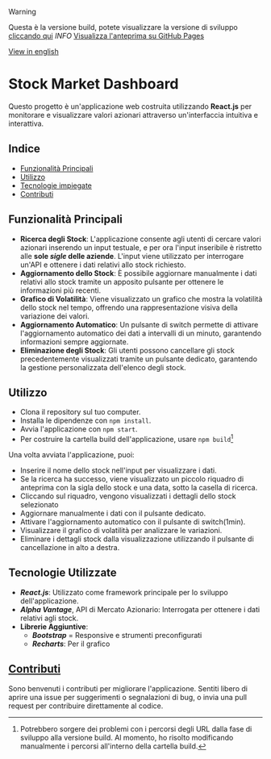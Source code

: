 > [!WARNING]
> Questa è la versione build, potete visualizzare la versione di sviluppo [cliccando qui](https://github.com/MikeBonWebDev/nasdaq-react)
> _INFO_
> [Visualizza l'anteprima su GitHub Pages](https://mikebonwebdev.github.io/nasdaq-react-ghpages)

[View in english](./README.md)
# Stock Market Dashboard

Questo progetto è un'applicazione web costruita utilizzando **React.js** per monitorare e visualizzare valori azionari attraverso un'interfaccia intuitiva e interattiva.

## Indice

- [Funzionalità Principali](LEGGIMI.md#funzionalità-principali)
- [Utilizzo](LEGGIMI.md#utilizzo)
- [Tecnologie impiegate](LEGGIMI.md#tecnologie-utilizzate)
- [Contributi](LEGGIMI.md#contributi)

## Funzionalità Principali


- **Ricerca degli Stock**: L'applicazione consente agli utenti di cercare valori azionari inserendo un input testuale, e per ora l'input inseribile è ristretto alle **sole _sigle_ delle aziende**. L'input viene utilizzato per interrogare un'API e ottenere i dati relativi allo stock richiesto.
- **Aggiornamento dello Stock**: È possibile aggiornare manualmente i dati relativi allo stock tramite un apposito pulsante per ottenere le informazioni più recenti.
- **Grafico di Volatilità**: Viene visualizzato un grafico che mostra la volatilità dello stock nel tempo, offrendo una rappresentazione visiva della variazione dei valori.
- **Aggiornamento Automatico**: Un pulsante di switch permette di attivare l'aggiornamento automatico dei dati a intervalli di un minuto, garantendo informazioni sempre aggiornate.
- **Eliminazione degli Stock**: Gli utenti possono cancellare gli stock precedentemente visualizzati tramite un pulsante dedicato, garantendo la gestione personalizzata dell'elenco degli stock.

## Utilizzo

- Clona il repository sul tuo computer.
- Installa le dipendenze con `npm install`.
- Avvia l'applicazione con `npm start`.
- Per costruire la cartella build dell'applicazione, usare `npm build`[^1]


Una volta avviata l'applicazione, puoi:

- Inserire il nome dello stock nell'input per visualizzare i dati.
- Se la ricerca ha successo, viene visualizzato un piccolo riquadro di anteprima con la sigla dello stock e una data, sotto la casella di ricerca.
- Cliccando sul riquadro, vengono visualizzati i dettagli dello stock selezionato
- Aggiornare manualmente i dati con il pulsante dedicato.
- Attivare l'aggiornamento automatico con il pulsante di switch(1min).
- Visualizzare il grafico di volatilità per analizzare le variazioni.
- Eliminare i dettagli stock dalla visualizzazione utilizzando il pulsante di cancellazione in alto a destra.

## Tecnologie Utilizzate
- ***React.js***: Utilizzato come framework principale per lo sviluppo dell'applicazione.
- ***Alpha Vantage***, API di Mercato Azionario: Interrogata per ottenere i dati relativi agli stock.
- **Librerie Aggiuntive**: 
  - ***Bootstrap*** = Responsive e strumenti preconfigurati
  - ***Recharts***: Per il grafico

## [Contributi](LEGGIMI.md#contributi)
Sono benvenuti i contributi per migliorare l'applicazione. Sentiti libero di aprire una issue per suggerimenti o segnalazioni di bug, o invia una pull request per contribuire direttamente al codice.

[^1]: Potrebbero sorgere dei problemi con i percorsi degli URL dalla fase di sviluppo alla versione build. Al momento, ho risolto modificando manualmente i percorsi all'interno della cartella build.